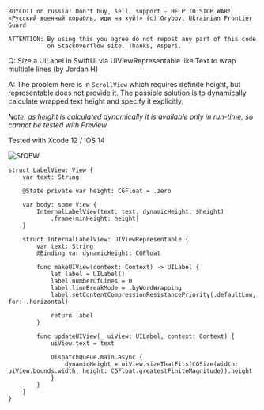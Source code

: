 ```
BOYCOTT on russia! Don't buy, sell, support - HELP TO STOP WAR!
«Русский военный корабль, иди на хуй!» (c) Grybov, Ukrainian Frontier Guard

ATTENTION: By using this you agree do not repost any part of this code
           on StackOverflow site. Thanks, Asperi.
```

Q: Size a UILabel in SwiftUI via UIViewRepresentable like Text to wrap multiple lines (by Jordan H)

A: The problem here is in `ScrollView` which requires definite height, but representable does not provide it. The possible solution is to dynamically calculate wrapped text height and specify it explicitly.

*Note: as height is calculated dynamically it is available only in run-time, so cannot be tested with Preview.*

Tested with Xcode 12 / iOS 14

![SfQEW](https://user-images.githubusercontent.com/62171579/165965907-75bbea40-075c-4201-b116-774628a35791.gif)

```
struct LabelView: View {
    var text: String

    @State private var height: CGFloat = .zero

    var body: some View {
        InternalLabelView(text: text, dynamicHeight: $height)
            .frame(minHeight: height)
    }

    struct InternalLabelView: UIViewRepresentable {
        var text: String
        @Binding var dynamicHeight: CGFloat

        func makeUIView(context: Context) -> UILabel {
            let label = UILabel()
            label.numberOfLines = 0
            label.lineBreakMode = .byWordWrapping
            label.setContentCompressionResistancePriority(.defaultLow, for: .horizontal)

            return label
        }

        func updateUIView(_ uiView: UILabel, context: Context) {
            uiView.text = text

            DispatchQueue.main.async {
                dynamicHeight = uiView.sizeThatFits(CGSize(width: uiView.bounds.width, height: CGFloat.greatestFiniteMagnitude)).height
            }
        }
    }
}
```
